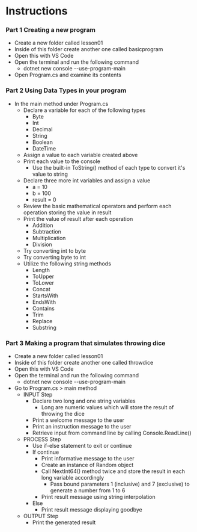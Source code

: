 # Instructions

### Part 1 Creating a new program

- Create a new folder called lesson01
- Inside of this folder create another one called basicprogram
- Open this with VS Code
- Open the terminal and run the following command
    - dotnet new console --use-program-main
- Open Program.cs and examine its contents

### Part 2 Using Data Types in your program

- In the main method under Program.cs
    - Declare a variable for each of the following types
        - Byte
        - Int
        - Decimal
        - String
        - Boolean
        - DateTime
    - Assign a value to each variable created above
    - Print each value to the console
        - Use the built-in ToString() method of each type to convert it's value to string
    - Declare three more int variables and assign a value
        - a = 10
        - b = 100
        - result = 0
    - Review the basic mathematical operators and perform each operation storing the value in result
    - Print the value of result after each operation
        - Addition
        - Subtraction
        - Multiplication
        - Division
    - Try converting int to byte
    - Try converting byte to int
    - Utilize the following string methods
        - Length
        - ToUpper
        - ToLower
        - Concat
        - StartsWith
        - EndsWith
        - Contains
        - Trim
        - Replace
        - Substring
    
### Part 3 Making a program that simulates throwing dice

- Create a new folder called lesson01
- Inside of this folder create another one called throwdice
- Open this with VS Code
- Open the terminal and run the following command
    - dotnet new console --use-program-main
- Go to Program.cs > main method
    - INPUT Step
        - Declare two long and one string variables
            - Long are numeric values which will store the result of throwing the dice
        - Print a welcome message to the user
        - Print an instruction message to the user
        - Retrieve input from command line by calling Console.ReadLine()
    - PROCESS Step
        - Use if-else statement to exit or continue
        - If continue
            - Print informative message to the user
            - Create an instance of Random object
            - Call NextInt64() method twice and store the result in each long variable accordingly
                - Pass bound parameters 1 (inclusive) and 7 (exclusive) to generate a number from 1 to 6
            - Print result message using string interpolation
        - Else
            - Print result message displaying goodbye
    - OUTPUT Step
        - Print the generated result
